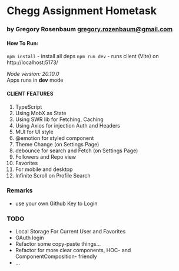 # Chegg Assignment Hometask
### by Gregory Rosenbaum <gregory.rozenbaum@gmail.com>
#### How To Run: 
`npm install` - install all deps
`npm run dev` - runs client (Vite) on http://localhost:5173/

*Node version: 20.10.0* \
Apps runs in **dev** mode

#### CLIENT FEATURES
1. TypeScript
2. Using MobX as State
3. Using SWR lib for Fetching, Caching
4. Using Axios for injection Auth and Headers 
5. MUI for UI style
6. @emotion for styled component
7. Theme Change (on Settings Page)
8. debounce for search and Fetch (on Settings Page)
9. Followers and Repo view
10. Favorites
11. For mobile and desktop
12. Infinite Scroll on Profile Search

### Remarks
- use your own Github Key to Login 

### TODO

- Local Storage For Current User and Favorites
- OAuth login
- Refactor some copy-paste things... 
- Refactor for more clear components, HOC- and ComponentComposition- friendly
- ...

